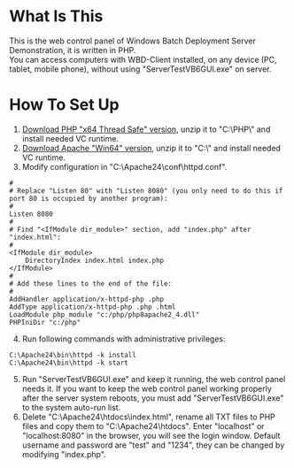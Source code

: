 # What Is This
This is the web control panel of Windows Batch Deployment Server Demonstration, it is written in PHP.   
You can access computers with WBD-Client installed, on any device (PC, tablet, mobile phone), without using "ServerTestVB6GUI.exe" on server.   

# How To Set Up
1. [Download PHP "x64 Thread Safe" version](http://windows.php.net/download), unzip it to "C:\\PHP\\" and install needed VC runtime.   
2. [Download Apache "Win64" version](https://www.apachelounge.com/download), unzip it to "C:\\" and install needed VC runtime.   
3. Modify configuration in "C:\Apache24\conf\httpd.conf".   
```
#
# Replace "Listen 80" with "Listen 8080" (you only need to do this if port 80 is occupied by another program):
#
Listen 8080
#
# Find "<IfModule dir_module>" section, add "index.php" after "index.html":   
#
<IfModule dir_module>
    DirectoryIndex index.html index.php
</IfModule>
#
# Add these lines to the end of the file:
#
AddHandler application/x-httpd-php .php
AddType application/x-httpd-php .php .html
LoadModule php_module "c:/php/php8apache2_4.dll"
PHPIniDir "c:/php"
```
4. Run following commands with administrative privileges:   
```
C:\Apache24\bin\httpd -k install
C:\Apache24\bin\httpd -k start
```
5. Run "ServerTestVB6GUI.exe" and keep it running, the web control panel needs it. If you want to keep the web control panel working properly after the server system reboots, you must add "ServerTestVB6GUI.exe" to the system auto-run list.  
6. Delete "C:\Apache24\htdocs\index.html", rename all TXT files to PHP files and copy them to "C:\Apache24\htdocs". Enter "localhost" or "localhost:8080" in the browser, you will see the login window. Default username and password are "test" and "1234", they can be changed by modifying "index.php".   
